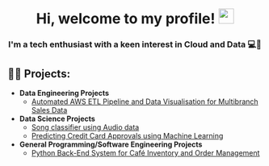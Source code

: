 <h1 align="center">
Hi, welcome to my profile!
	<a href="https://github.com/Bouaskaoun" target="_self">
		<img src="https://media.giphy.com/media/hvRJCLFzcasrR4ia7z/giphy.gif" width="30">
	</a>
</h1>

<h3 align="center">I'm a tech enthusiast with a keen interest in Cloud and Data 💻🔨</h3>

 <h2>👨‍💻 Projects:</h2>
 
 
- <b>Data Engineering Projects</b>
  - [Automated AWS ETL Pipeline and Data Visualisation for Multibranch Sales Data](https://github.com/mashafie/AWS-ETL-Pipeline-and-Data-Visualisation-for-Multibranch-Sales-Data)
- <b>Data Science Projects</b>
  - [Song classifier using Audio data](https://github.com/mashafie/Classify-Song-Genres-using-Audio-Data)
  - [Predicting Credit Card Approvals using Machine Learning](https://github.com/mashafie/Predicting-Credit-Card-Approvals)
- <b>General Programming/Software Engineering Projects</b>
  - [Python Back-End System for Café Inventory and Order Management](https://github.com/mashafie/Python-Based-Back-End-System-for-Cafe-Inventory-and-Order-Management)



